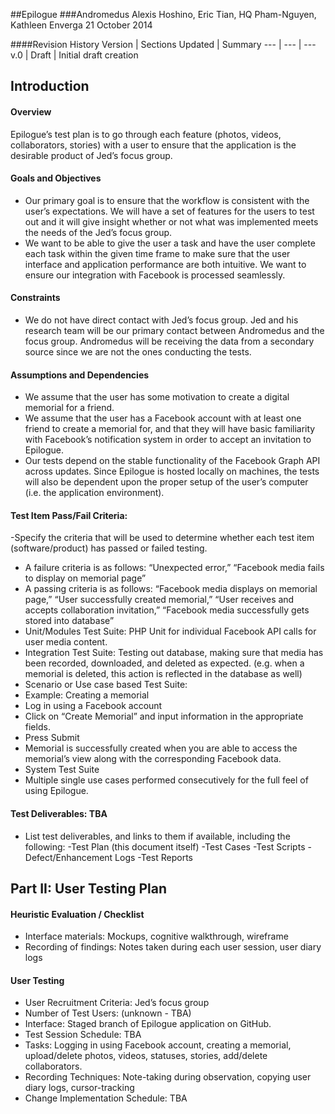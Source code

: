 ##Epilogue
###Andromedus
Alexis Hoshino, Eric Tian, HQ Pham-Nguyen, Kathleen Enverga
21 October 2014

####Revision History
Version | Sections Updated | Summary
---   | ---   | ---
v.0   | Draft   | Initial draft creation

## Introduction
#### Overview
Epilogue’s test plan is to go through each feature (photos, videos, collaborators, stories) with a user to ensure that the application is the desirable product of Jed’s focus group.
#### Goals and Objectives
- Our primary goal is to ensure that the workflow is consistent with the user’s expectations. We will have a set of features for the users to test out and it will give insight whether or not what was implemented meets the needs of the Jed’s focus group.
- We want to be able to give the user a task and have the user complete each task within the given time frame to make sure that the user interface and application performance are both intuitive. We want to ensure our integration with Facebook is processed seamlessly. 
#### Constraints
- We do not have direct contact with Jed’s focus group. Jed and his research team will be our primary contact between Andromedus and the focus group. Andromedus will be receiving the data from a secondary source since we are not the ones conducting the tests.
#### Assumptions and Dependencies
- We assume that the user has some motivation to create a digital memorial for a friend.
- We assume that the user has a Facebook account with at least one friend to create a memorial for, and that they will have basic familiarity with Facebook’s notification system in order to accept an invitation to Epilogue.
- Our tests depend on the stable functionality of the Facebook Graph API across updates. Since Epilogue is hosted locally on machines, the tests will also be dependent upon the proper setup of the user’s computer (i.e. the application environment).
#### Test Item Pass/Fail Criteria:
-Specify the criteria that will be used to determine whether each test item (software/product) has passed or failed testing.
- A failure criteria is as follows: “Unexpected error,” “Facebook media fails to display on memorial page”
- A passing criteria is as follows: “Facebook media displays on memorial page,” “User successfully created memorial,” “User receives and accepts collaboration invitation,” “Facebook media successfully gets stored into database”
- Unit/Modules Test Suite: PHP Unit for individual Facebook API calls for user media content.
- Integration Test Suite: Testing out database, making sure that media has been recorded, downloaded, and deleted as expected. (e.g. when a memorial is deleted, this action is reflected in the database as well)
- Scenario or Use case based Test Suite: 
- Example: Creating a memorial
- Log in using a Facebook account
- Click on “Create Memorial” and input information in the appropriate fields.
- Press Submit 
- Memorial is successfully created when you are able to access the memorial’s view along with the corresponding Facebook data.
- System Test Suite
- Multiple single use cases performed consecutively for the full feel of using Epilogue.
 
#### Test Deliverables: TBA
- List test deliverables, and links to them if available, including the following:
       -Test Plan (this document itself)
       -Test Cases
       -Test Scripts
       -Defect/Enhancement Logs
       -Test Reports
 
## Part II:  User Testing Plan
#### Heuristic Evaluation / Checklist
- Interface materials: Mockups, cognitive walkthrough, wireframe
- Recording of findings: Notes taken during each user session, user diary logs
#### User Testing
- User Recruitment Criteria: Jed’s focus group
- Number of Test Users: (unknown - TBA)
- Interface: Staged branch of Epilogue application on GitHub.
- Test Session Schedule: TBA
- Tasks: Logging in using Facebook account, creating a memorial, upload/delete photos, videos, statuses, stories, add/delete collaborators.
- Recording Techniques: Note-taking during observation, copying user diary logs, cursor-tracking
- Change Implementation Schedule: TBA
